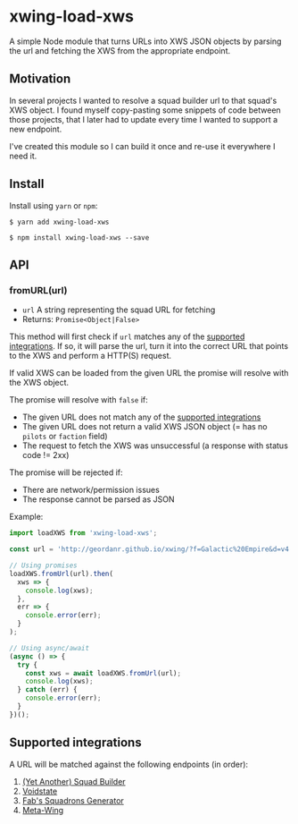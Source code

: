 # xwing-load-xws

A simple Node module that turns URLs into XWS JSON objects by parsing the url and fetching the XWS from the appropriate endpoint.

## Motivation

In several projects I wanted to resolve a squad builder url to that squad's XWS object. I found myself copy-pasting some snippets of code between those projects, that I later had to update every time I wanted to support a new endpoint. 

I've created this module so I can build it once and re-use it everywhere I need it.

## Install

Install using `yarn` or `npm`:

```
$ yarn add xwing-load-xws
```

```
$ npm install xwing-load-xws --save
```

## API

### fromURL(url)

- `url` A string representing the squad URL for fetching
- Returns: `Promise<Object|False>`

This method will first check if `url` matches any of the [supported integrations](#supported-integrations). If so, it will parse the url, turn it into the correct URL that points to the XWS and perform a HTTP(S) request.

If valid XWS can be loaded from the given URL the promise will resolve with the XWS object.

The promise will resolve with `false` if:
- The given URL does not match any of the [supported integrations](#supported-integrations)
- The given URL does not return a valid XWS JSON object (= has no `pilots` or `faction` field)
- The request to fetch the XWS was unsuccessful (a response with status code != 2xx)

The promise will be rejected if:
- There are network/permission issues
- The response cannot be parsed as JSON

Example:

```js
import loadXWS from 'xwing-load-xws';

const url = 'http://geordanr.github.io/xwing/?f=Galactic%20Empire&d=v4!s!22:170,243:23:25:U.124&sn=Squad%20Example&obs=';

// Using promises
loadXWS.fromUrl(url).then(
  xws => {
    console.log(xws);
  },
  err => {
    console.error(err);
  }
);

// Using async/await
(async () => {
  try {
    const xws = await loadXWS.fromUrl(url);
    console.log(xws);
  } catch (err) {
    console.error(err);
  }
})();
```

## Supported integrations

A URL will be matched against the following endpoints (in order):

1. [(Yet Another) Squad Builder](http://geordanr.github.io/)
2. [Voidstate](http://xwing-builder.co.uk/build)
3. [Fab's Squadrons Generator](http://x-wing.fabpsb.net/)
4. [Meta-Wing](http://meta-wing.com/)


